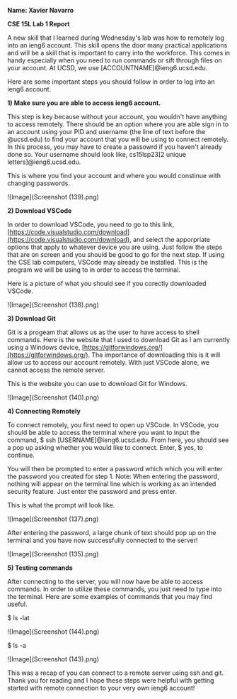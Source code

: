 __Name: Xavier Navarro__

__CSE 15L Lab 1 Report__

A new skill that I learned during Wednesday's lab was how to remotely log into an ieng6 account. This skill opens the door many practical applications and will be a skill that is important to carry into the workforce. This comes in handy especially when you need to run commands or sift through files on your account. At UCSD, we use [ACCOUNTNAME]@ieng6.ucsd.edu.

Here are some important steps you should follow in order to log into an ieng6 account.

__1) Make sure you are able to access ieng6 account.__

This step is key because without your account, you wouldn't have anything to access remotely. There should be an option where you are able sign in to an account using your PID and username (the line of text before the @ucsd.edu) to find your account that you will be using to connect remotely. In this process, you may have to create a passowrd if you haven't already done so. Your username should look like, cs15lsp23[2 unique letters]@ieng6.ucsd.edu.

This is where you find your account and where you would constinue with changing passwords.

![Image](Screenshot (139).png)

__2) Download VSCode__

In order to download VSCode, you need to go to this link, [https://code.visualstudio.com/download](https://code.visualstudio.com/download), and select the apporpriate options that apply to whatever device you are using. Just follow the steps that are on screen and you should be good to go for the next step. If using the CSE lab computers, VSCode may already be installed. This is the program we will be using to in order to access the terminal.

Here is a picture of what you should see if you corectly downloaded VSCode.

![Image](Screenshot (138).png)

__3) Download Git__

Git is a progeam that allows us as the user to have access to shell commands. Here is the website that I used to download Git as I am currently using a Windows device, [https://gitforwindows.org/](https://gitforwindows.org/). The importance of downloading this is it will allow us to access our account remotely. With just VSCode alone, we cannot access the remote server.

This is the website you can use to download Git for Windows.

![Image](Screenshot (140).png)

__4) Connecting Remotely__

To connect remotely, you first need to open up VSCode. In VSCode, you should be able to access the terminal where you want to input the command, $ ssh [USERNAME]@ieng6.ucsd.edu. From here, you should see a pop up asking whether you would like to connect. Enter, $ yes, to continue.

You will then be prompted to enter a password which which you will enter the password you created for step 1. Note: When entering the password, nothing will appear on the terminal line which is working as an intended security feature. Just enter the password and press enter.

This is what the prompt will look like.

![Image](Screenshot (137).png)

After entering the password, a large chunk of text should pop up on the terminal and you have now successfully connected to the server!

![Image](Screenshot (135).png)

__5) Testing commands__

After connecting to the server, you will now have be able to access commands. In order to utilize these commands, you just need to type into the terminal. Here are some examples of commands that you may find useful.

$ ls -lat

![Image](Screenshot (144).png)

$ ls -a

![Image](Screenshot (143).png)

This was a recap of you can connect to a remote server using ssh and git. Thank you for reading and I hope these steps were helpful with getting started with remote connection to your very own ieng6 account!
